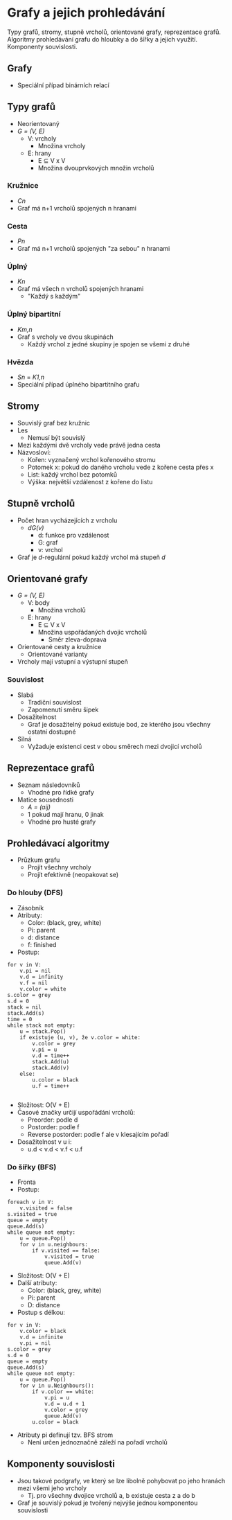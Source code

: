 # Grafy a jejich prohledávání

Typy grafů, stromy, stupně vrcholů, orientované grafy, reprezentace grafů. Algoritmy prohledávání grafu do hloubky a do šířky a jejich využití. Komponenty souvislosti.

## Grafy

- Speciální případ binárních relací

## Typy grafů

- Neorientovaný
- _G = (V, E)_
    - V: vrcholy
        - Množina vrcholy
    - E: hrany
        - E ⊆ V x V
        - Množina dvouprvkových množin vrcholů

### Kružnice

- _Cn_
- Graf má n+1 vrcholů spojených n hranami

### Cesta

- _Pn_
- Graf má n+1 vrcholů spojených "za sebou" n hranami

### Úplný

- _Kn_
- Graf má všech n vrcholů spojených hranami
    - "Každý s každým"

### Úplný bipartitní

- _Km,n_
- Graf s vrcholy ve dvou skupinách
    - Každý vrchol z jedné skupiny je spojen se všemi z druhé

### Hvězda

- _Sn_ = _K1,n_
- Speciální případ úplného bipartitního grafu

## Stromy

- Souvislý graf bez kružnic
- Les
    - Nemusí být souvislý
- Mezi každými dvě vrcholy vede právě jedna cesta
- Názvosloví:
    - Kořen: vyznačený vrchol kořenového stromu
    - Potomek x: pokud do daného vrcholu vede z kořene cesta přes x
    - List: každý vrchol bez potomků
    - Výška: největší vzdálenost z kořene do listu

## Stupně vrcholů

- Počet hran vycházejících z vrcholu
    - _dG(v)_
        - d: funkce pro vzdálenost
        - G: graf
        - v: vrchol
- Graf je _d_-regulární pokud každý vrchol má stupeň _d_

## Orientované grafy

- _G = (V, E)_
    - V: body
        - Množina vrcholů
    - E: hrany
        - E ⊆ V x V
        - Množina uspořádaných dvojic vrcholů
            - Směr zleva-doprava
- Orientované cesty a kružnice
    - Orientované varianty
- Vrcholy mají vstupní a výstupní stupeň

### Souvislost

- Slabá
    - Tradiční souvislost
    - Zapomenutí směru šipek
- Dosažitelnost
    - Graf je dosažitelný pokud existuje bod, ze kterého jsou všechny ostatní dostupné
- Silná
    - Vyžaduje existenci cest v obou směrech mezi dvojicí vrcholů

## Reprezentace grafů

- Seznam následovníků
    - Vhodné pro řídké grafy
- Matice sousednosti
    - _A = (aij)_
    - 1 pokud mají hranu, 0 jinak
    - Vhodné pro husté grafy

## Prohledávací algoritmy

- Průzkum grafu
    - Projít všechny vrcholy
    - Projít efektivně (neopakovat se)

### Do hlouby (DFS)

- Zásobník
- Atributy:
    - Color: (black, grey, white)
    - Pi: parent
    - d: distance
    - f: finished
- Postup:
```
for v in V:
    v.pi = nil
    v.d = infinity
    v.f = nil
    v.color = white
s.color = grey
s.d = 0
stack = nil
stack.Add(s)
time = 0
while stack not empty:
    u = stack.Pop()
    if existuje (u, v), že v.color = white:
        v.color = grey
        v.pi = u
        v.d = time++
        stack.Add(u)
        stack.Add(v)
    else:
        u.color = black
        u.f = time++
    
```
- Složitost: O(V + E)
- Časové značky určijí uspořádání vrcholů:
    - Preorder: podle d
    - Postorder: podle f
    - Reverse postorder: podle f ale v klesajícím pořadí
- Dosažitelnost v u i:
    - u.d < v.d < v.f < u.f

### Do šířky (BFS)

- Fronta
- Postup:
```
foreach v in V:
    v.visited = false
s.visited = true
queue = empty
queue.Add(s)
while queue not empty:
    u = queue.Pop()
    for v in u.neighbours:
        if v.visited == false:
            v.visited = true
            queue.Add(v)
```
- Složitost: O(V + E)
- Další atributy:
    - Color: (black, grey, white)
    - Pi: parent
    - D: distance
- Postup s délkou:
```
for v in V:
    v.color = black
    v.d = infinite
    v.pi = nil
s.color = grey
s.d = 0
queue = empty
queue.Add(s)
while queue not empty:
    u = queue.Pop()
    for v in u.Neighbours():
        if v.color == white:
            v.pi = u
            v.d = u.d + 1
            v.color = grey
            queue.Add(v)
        u.color = black
```
- Atributy pi definují tzv. BFS strom
    - Není určen jednoznačně záleží na pořadí vrcholů

## Komponenty souvislosti

- Jsou takové podgrafy, ve který se lze libolně pohybovat po jeho hranách mezi všemi jeho vrcholy
    - Tj. pro všechny dvojice vrcholů a, b existuje cesta z a do b
- Graf je souvislý pokud je tvořený nejvýše jednou komponentou souvislosti
